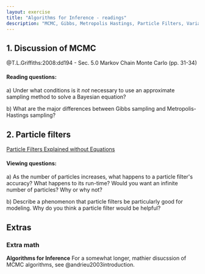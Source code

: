 ```yaml
---
layout: exercise
title: "Algorithms for Inference - readings"
description: "MCMC, Gibbs, Metropolis Hastings, Particle Filters, Variational Bayes" 
---
```


## 1. Discussion of MCMC

@T.L.Griffiths:2008:dd194 - Sec. 5.0 Markov Chain Monte Carlo (pp. 31-34)

#### Reading questions:

a) Under what conditions is it *not* necessary to use an approximate sampling method to solve a Bayesian equation?

b) What are the major differences between Gibbs sampling and Metropolis-Hastings sampling? 

## 2. Particle filters

[Particle Filters Explained without Equations](https://www.youtube.com/watch?v=aUkBa1zMKv4)

#### Viewing questions:

a) As the number of particles increases, what happens to a particle filter's accuracy? What happens to its run-time? Would you want an infinite number of particles? Why or why not?

b) Describe a phenomenon that particle filters be particularly good for modeling. Why do you think a particle filter would be helpful?


## Extras
### Extra math
**Algorithms for Inference** For a somewhat longer, mathier disucssion of MCMC algorithms, see @andrieu2003introduction.

